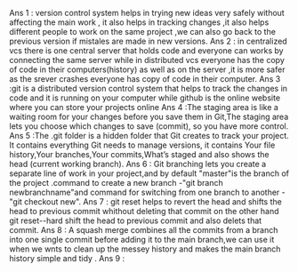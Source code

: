 Ans 1 : version control system helps in trying new ideas very safely without affecting the main work , it also helps in tracking changes ,it also helps different people to work on the same project ,we can also go back to the previous version if mistales are made in new versions.
Ans 2 : in centralized vcs there is one central server that holds code and everyone can works by connecting the same server while in distributed vcs everyone has the copy of code in their computers(history) as well as on the server ,it is more safer as the srever crashes everyone has copy of code in their computer.
Ans 3 :git is a distributed version control system that helps to track the changes in code and it is running on your computer while github is the online website where you can store your projects online 
Ans 4 :The staging area is like a waiting room for your changes before you save them in Git,The staging area lets you choose which changes to save (commit), so you have more control.
Ans 5 :The .git folder is a hidden folder that Git creates to track your project. It contains everything Git needs to manage versions, it contains Your file history,Your branches,Your commits,What’s staged and also shows the head (current working branch).
Ans 6 : Git branching lets you create a separate line of work in your project,and by default "master"is the branch of the project .command to create a new branch -"git branch newbranchname"and command for switching from one branch to another -"git checkout new".
Ans 7 : git reset helps to revert the head and shifts the head to previous commit whithout deleting that commit on the other hand git reset--hard shift the head to previous commit and also delets that commit.
Ans 8 : A squash merge combines all the commits from a branch into one single commit before adding it to the main branch,we can use it when we wnts to clean up the messey history and makes the main branch history simple and tidy .
Ans 9 :